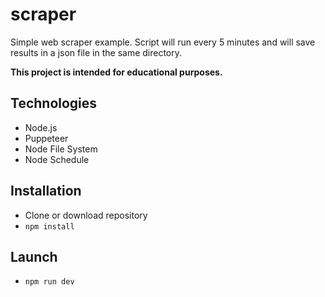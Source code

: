 # scraper
Simple web scraper example. Script will run every 5 minutes and will save results in a json file in the same directory.

**This project is intended for educational purposes.**

## Technologies 
* Node.js
* Puppeteer
* Node File System
* Node Schedule

## Installation
* Clone or download repository
* `npm install`

## Launch
* `npm run dev`
